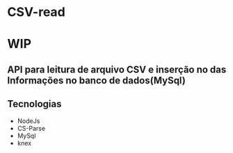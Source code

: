 # CSV-read
# WIP

## API para leitura de arquivo CSV e inserção no das Informações no banco de dados(MySql)

## Tecnologias
- NodeJs
- CS-Parse
- MySql
- knex
